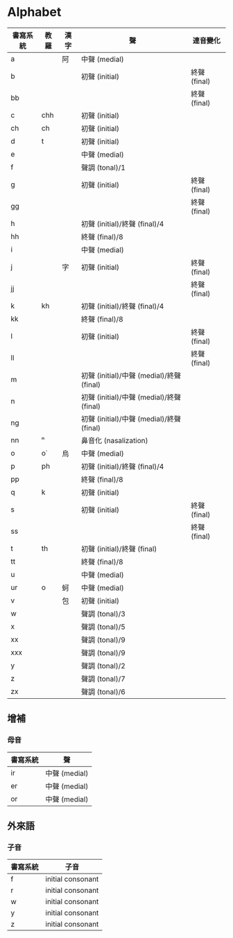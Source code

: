 # Alphabet

| 書寫系統 | 教羅 | 漢字 | 聲 | 連音變化 |
| --- | --- | --- | --- | --- |
| a || 阿 | 中聲 (medial) ||
| b ||| 初聲 (initial) | 終聲 (final) |
| bb |||| 終聲 (final) |
| c | chh || 初聲 (initial) ||
| ch | ch || 初聲 (initial) ||
| d | t || 初聲 (initial) ||
| e ||| 中聲 (medial) ||
| f ||| 聲調 (tonal)/1 ||
| g ||| 初聲 (initial) | 終聲 (final) |
| gg |||| 終聲 (final) |
| h ||| 初聲 (initial)/終聲 (final)/4 ||
| hh ||| 終聲 (final)/8 ||
| i ||| 中聲 (medial) ||
| j || 字 | 初聲 (initial) | 終聲 (final) |
| jj |||| 終聲 (final) |
| k | kh || 初聲 (initial)/終聲 (final)/4 ||
| kk ||| 終聲 (final)/8 ||
| l ||| 初聲 (initial) | 終聲 (final) |
| ll |||| 終聲 (final) |
| m ||| 初聲 (initial)/中聲 (medial)/終聲 (final) ||
| n ||| 初聲 (initial)/中聲 (medial)/終聲 (final) ||
| ng ||| 初聲 (initial)/中聲 (medial)/終聲 (final) ||
| nn | ⁿ || 鼻音化 (nasalization) ||
| o | o͘ | 烏 | 中聲 (medial) ||
| p | ph || 初聲 (initial)/終聲 (final)/4 ||
| pp ||| 終聲 (final)/8 ||
| q | k || 初聲 (initial) ||
| s ||| 初聲 (initial) | 終聲 (final) |
| ss |||| 終聲 (final) |
| t | th || 初聲 (initial)/終聲 (final) ||
| tt ||| 終聲 (final)/8 ||
| u ||| 中聲 (medial) ||
| ur | o | 蚵 | 中聲 (medial) ||
| v || 包 | 初聲 (initial) ||
| w ||| 聲調 (tonal)/3 ||
| x ||| 聲調 (tonal)/5 ||
| xx ||| 聲調 (tonal)/9 ||
| xxx ||| 聲調 (tonal)/9 ||
| y ||| 聲調 (tonal)/2 ||
| z ||| 聲調 (tonal)/7 ||
| zx ||| 聲調 (tonal)/6 ||

## 增補

### 母音

| 書寫系統 | 聲 |
| --- | --- |
| ir | 中聲 (medial) |
| er | 中聲 (medial) |
| or | 中聲 (medial) |

## 外來語

### 子音

| 書寫系統 | 子音 |
| --- | --- |
| f | initial consonant |
| r | initial consonant |
| w | initial consonant |
| y | initial consonant |
| z | initial consonant |
